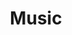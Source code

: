 ---
path: /projects/music
title: Music
tech: [react, node.js, express, postgresql]
description: Music streaming for CPSC 304.
---